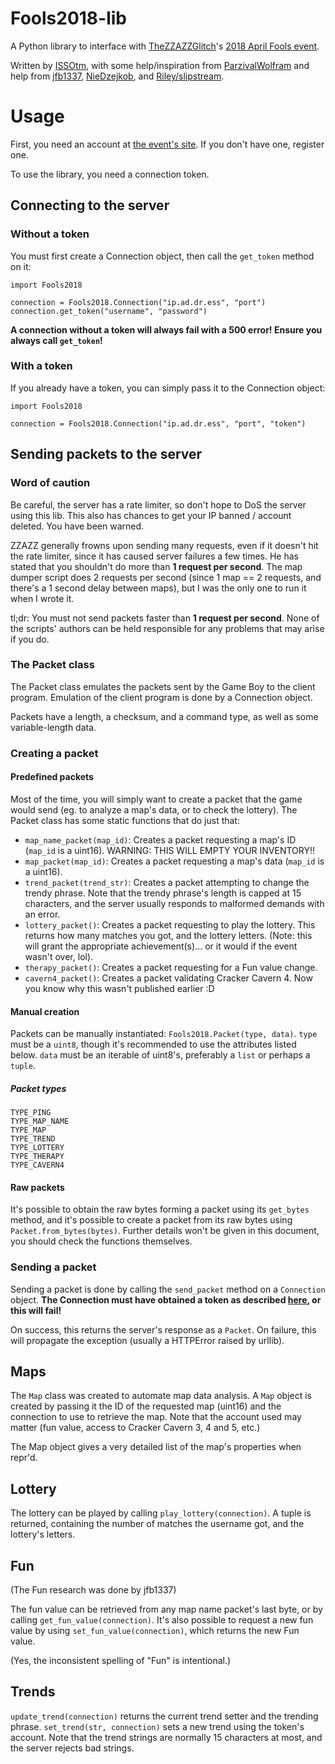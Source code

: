 # Fools2018-lib

A Python library to interface with [TheZZAZZGlitch](https://github.com/zzazzdzz)'s [2018 April Fools event](https://zzazzdzz.github.io/fools2018).

Written by [ISSOtm](https://github.com/ISSOtm), with some help/inspiration from [ParzivalWolfram](https://github.com/ParzivalWolfram) and help from [jfb1337](https://github.com/joefarebrother), [NieDzejkob](https://github.comNieDzejkob), and [Riley/slipstream](https://github.com/Wack0).


# Usage

First, you need an account at [the event's site](https://zzazzdzz.github.io/fools2018). If you don't have one, register one.

To use the library, you need a connection token.

## Connecting to the server

### Without a token

You must first create a Connection object, then call the `get_token` method on it:
```
import Fools2018

connection = Fools2018.Connection("ip.ad.dr.ess", "port")
connection.get_token("username", "password")
```

**A connection without a token will always fail with a 500 error! Ensure you always call `get_token`!**

### With a token

If you already have a token, you can simply pass it to the Connection object:
```
import Fools2018

connection = Fools2018.Connection("ip.ad.dr.ess", "port", "token")
```


## Sending packets to the server

### Word of caution

Be careful, the server has a rate limiter, so don't hope to DoS the server using this lib. This also has chances to get your IP banned / account deleted. You have been warned.

ZZAZZ generally frowns upon sending many requests, even if it doesn't hit the rate limiter, since it has caused server failures a few times. He has stated that you shouldn't do more than **1 request per second**. The map dumper script does 2 requests per second (since 1 map == 2 requests, and there's a 1 second delay between maps), but I was the only one to run it when I wrote it.

tl;dr: You must not send packets faster than **1 request per second**. None of the scripts' authors can be held responsible for any problems that may arise if you do.


### The Packet class

The Packet class emulates the packets sent by the Game Boy to the client program. Emulation of the client program is done by a Connection object.

Packets have a length, a checksum, and a command type, as well as some variable-length data.


### Creating a packet

#### Predefined packets

Most of the time, you will simply want to create a packet that the game would send (eg. to analyze a map's data, or to check the lottery). The Packet class has some static functions that do just that:
* `map_name_packet(map_id)`: Creates a packet requesting a map's ID (`map_id` is a uint16). WARNING: THIS WILL EMPTY YOUR INVENTORY!!
* `map_packet(map_id)`: Creates a packet requesting a map's data (`map_id` is a uint16).
* `trend_packet(trend_str)`: Creates a packet attempting to change the trendy phrase. Note that the trendy phrase's length is capped at 15 characters, and the server usually responds to malformed demands with an error.
* `lottery_packet()`: Creates a packet requesting to play the lottery. This returns how many matches you got, and the lottery letters. (Note: this will grant the appropriate achievement(s)... or it would if the event wasn't over, lol).
* `therapy_packet()`: Creates a packet requesting for a Fun value change.
* `cavern4_packet()`: Creates a packet validating Cracker Cavern 4. Now you know why this wasn't published earlier :D


#### Manual creation

Packets can be manually instantiated: `Fools2018.Packet(type, data)`. `type` must be a `uint8`, though it's recommended to use the attributes listed below. `data` must be an iterable of uint8's, preferably a `list` or perhaps a `tuple`.

##### Packet types
```
TYPE_PING
TYPE_MAP_NAME
TYPE_MAP
TYPE_TREND
TYPE_LOTTERY
TYPE_THERAPY
TYPE_CAVERN4
```


#### Raw packets

It's possible to obtain the raw bytes forming a packet using its `get_bytes` method, and it's possible to create a packet from its raw bytes using `Packet.from_bytes(bytes)`. Further details won't be given in this document, you should check the functions themselves.


### Sending a packet

Sending a packet is done by calling the `send_packet` method on a `Connection` object. **The Connection must have obtained a token as described [here](#connecting-to-the-server), or this will fail!**

On success, this returns the server's response as a `Packet`. On failure, this will propagate the exception (usually a HTTPError raised by urllib).



## Maps

The `Map` class was created to automate map data analysis. A `Map` object is created by passing it the ID of the requested map (uint16) and the connection to use to retrieve the map. Note that the account used may matter (fun value, access to Cracker Cavern 3, 4 and 5, etc.)

The Map object gives a very detailed list of the map's properties when repr'd.



## Lottery

The lottery can be played by calling `play_lottery(connection)`. A tuple is returned, containing the number of matches the username got, and the lottery's letters.



## Fun

(The Fun research was done by jfb1337)

The fun value can be retrieved from any map name packet's last byte, or by calling `get_fun_value(connection)`. It's also possible to request a new fun value by using `set_fun_value(connection)`, which returns the new Fun value.

(Yes, the inconsistent spelling of "Fun" is intentional.)


## Trends

`update_trend(connection)` returns the current trend setter and the trending phrase. `set_trend(str, connection)` sets a new trend using the token's account. Note that the trend strings are normally 15 characters at most, and the server rejects bad strings.
